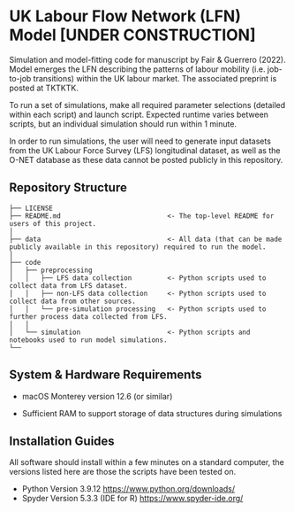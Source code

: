 # UK Labour Flow Network (LFN) Model **[UNDER CONSTRUCTION]**

Simulation and model-fitting code for manuscript by Fair & Guerrero (2022). Model emerges the LFN describing the patterns of labour mobility (i.e. job-to-job transitions) within the UK labour market. The associated preprint is posted at TKTKTK.

To run a set of simulations, make all required parameter selections (detailed within each script) and launch script. Expected runtime varies between scripts, but an individual simulation should run within 1 minute.

In order to run simulations, the user will need to generate input datasets from the UK Labour Force Survey (LFS) longitudinal dataset, as well as the O-NET database as these data cannot be posted publicly in this repository.

## Repository Structure

```
├── LICENSE
├── README.md                           <- The top-level README for users of this project.
│
├── data                                <- All data (that can be made publicly available in this repository) required to run the model.
│
├── code               
│   ├── preprocessing    
│   │   ├── LFS data collection         <- Python scripts used to collect data from LFS dataset.
│   │   ├── non-LFS data collection     <- Python scripts used to collect data from other sources.
│   │   └── pre-simulation processing   <- Python scripts used to further process data collected from LFS.
│   │
│   └── simulation                      <- Python scripts and notebooks used to run model simulations.
└──
```

## System & Hardware Requirements

* macOS Monterey version 12.6 (or similar)

* Sufficient RAM to support storage of data structures during simulations

## Installation Guides

All software should install within a few minutes on a standard computer, the versions listed here are those the scripts have been tested on.

* Python Version 3.9.12 https://www.python.org/downloads/
* Spyder Version 5.3.3 (IDE for R) https://www.spyder-ide.org/
